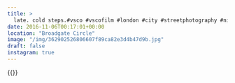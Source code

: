 ```yaml
---
title: >
  late. cold steps.#vsco #vscofilm #london #city #streetphotography #night
date: 2016-11-06T00:17:01+00:00
location: "Broadgate Circle"
image: "/img/362902526806607f89ca82e3d4b47d9b.jpg"
draft: false
instagram: true
---
```


{{<photo src="/img/362902526806607f89ca82e3d4b47d9b.jpg">}}

